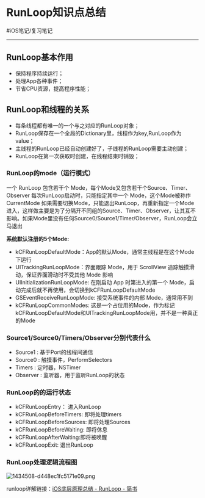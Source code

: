 # RunLoop知识点总结
#iOS笔记/复习笔记
- - - -
## RunLoop基本作用
* 保持程序持续运行；
* 处理App各种事件；
* 节省CPU资源，提高程序性能；

## RunLoop和线程的关系
* 每条线程都有唯一的一个与之对应的RunLoop对象；
* RunLoop保存在一个全局的Dictionary里，线程作为key,RunLoop作为value；
* 主线程的RunLoop已经自动创建好了，子线程的RunLoop需要主动创建；
* RunLoop在第一次获取时创建，在线程结束时销毁；

### RunLoop的mode（运行模式）
一个 RunLoop 包含若干个 Mode，每个Mode又包含若干个Source、Timer、Observer
每次RunLoop启动时，只能指定其中一个 Mode，这个Mode被称作 CurrentMode
如果需要切换Mode，只能退出RunLoop，再重新指定一个Mode进入，这样做主要是为了分隔开不同组的Source、Timer、Observer，让其互不影响。如果Mode里没有任何Source0/Source1/Timer/Observer，RunLoop会立马退出

**系统默认注册的5个Mode:**
* kCFRunLoopDefaultMode：App的默认Mode，通常主线程是在这个Mode下运行
* UITrackingRunLoopMode：界面跟踪 Mode，用于 ScrollView 追踪触摸滑动，保证界面滑动时不受其他 Mode 影响
* UIInitializationRunLoopMode: 在刚启动 App 时第进入的第一个 Mode，启动完成后就不再使用，会切换到kCFRunLoopDefaultMode
* GSEventReceiveRunLoopMode: 接受系统事件的内部 Mode，通常用不到
* kCFRunLoopCommonModes: 这是一个占位用的Mode，作为标记kCFRunLoopDefaultMode和UITrackingRunLoopMode用，并不是一种真正的Mode 

### Source1/Source0/Timers/Observer分别代表什么
* Source1 : 基于Port的线程间通信
* Source0 : 触摸事件，PerformSelectors
* Timers : 定时器，NSTimer
* Observer : 监听器，用于监听RunLoop的状态

### RunLoop的的运行状态
* kCFRunLoopEntry： 进入RunLoop
* kCFRunLoopBeforeTimers: 即将处理timers
* kCFRunLoopBeforeSources: 即将处理Sources
* kCFRunLoopBeforeWaiting: 即将休息
* kCFRunLoopAfterWaiting:即将被唤醒
* kCFRunLoopExit: 退出RunLoop

### RunLoop处理逻辑流程图


![1434508-d448ec1fc5171e09.png](https://p1-juejin.byteimg.com/tos-cn-i-k3u1fbpfcp/fcbdbaf7aa4c45daaaa15900aa1795a7~tplv-k3u1fbpfcp-watermark.image?)


runloop详解链接：[iOS底层原理总结 - RunLoop - 简书](https://www.jianshu.com/p/de752066d0ad)